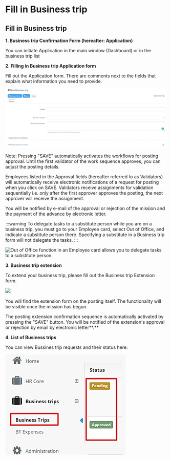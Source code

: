# Fill in Business trip

## Fill in **Business trip**

**1. Business trip Confirmation Form (hereafter: Application)**

You can initiate Application in the main window (Dashboard) or in the business trip list

**‌2. Filling in Business trip Application form**

Fill out the Application form. There are comments next to the fields that explain what information you need to provide.

![](/assets/nomer4.jpg)

Note: Pressing "SAVE" automatically activates the workflows for posting approval. Until the first validator of the work sequence approves, you can adjust the posting details.

Employees listed in the Approval fields (hereafter referred to as Validators) will automatically receive electronic notifications of a request for posting when you click on SAVE. Validators receive assignments for validation sequentially i.e. only after the first approver approves the posting, the next approver will receive the assignment.

You will be notified by e-mail of the approval or rejection of the mission and the payment of the advance by electronic letter.

:::warning
To delegate tasks to a substitute person while you are on a business trip, you must go to your Employee card, select Out of Office, and indicate a substitute person there. Specifying a substitute in a Business trip form will not delegate the tasks.
:::

![Out of Office function in an Employee card allows you to delegate tasks to a substitute person.](</assets/image_(309).png>)

**3. Business trip extension**

To extend your business trip, please fill out the Business trip Extension form.

![](https://lh6.googleusercontent.com/-L7sFFVC7RhKGgkxhpQnGr3rgrgyk1XPrDowvRPe-PhSKC8lkYqy5b5kd9JGUKm3hGUP3WgjYfPQHPip8bR3Gsxso08x2rIzaExr9T5SvjPQdRUn0OLSrkEV-dGYe2poyhxrT88)

You will find the extension form on the posting itself. The functionality will be visible once the mission has begun.

The posting extension confirmation sequence is automatically activated by pressing the "SAVE" button. You will be notified of the extension's approval or rejection by email by electronic letter**.**

**4. List of Business trips**

You can view Bussines trip requests and their status here:

![](/assets/nomer8.jpg)
